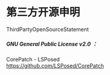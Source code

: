 # 第三方开源申明
ThirdPartyOpenSourceStatement

##### GNU General Public License v2.0 ：
CorePatch  - LSPosed  
https://github.com/LSPosed/CorePatch